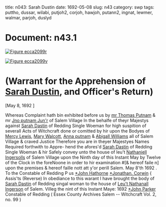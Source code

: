 title: n043: Sarah Dustin
date: 1692-05-08
slug: n43
category: swp
tags: puttho, dussar, wilabi, putjoh2, corjoh, hawjoh, putann2, ingnat, lewmer, walmar, parjoh, duslyd




<div markdown class="doc" id="n43.1">

# Document: n43.1



<span markdown class="figure">[![Figure ecca2099r](archives/ecca/thumb/ecca2099r.jpg)](archives/ecca/large/ecca2099r.jpg)</span>



<span markdown class="figure">[![Figure ecca2099v](archives/ecca/thumb/ecca2099v.jpg)](archives/ecca/large/ecca2099v.jpg)</span>


# (Warrant for the Apprehension of [Sarah Dustin](/tag/dussar.html), and Officer's Return)

[May 8, 1692 ]

Whereas Complaint hath bin exhibited before us by [mr Thomas Putnam](/tag/puttho.html) & mr [Jno putnam Jun'r](/tag/putjoh2.html) of Salem Village In the behalfe of  theyr Majestys against [Sarah Dastin](/tag/dussar.html) of Redding Single Woeman for  high suspition of severall Acts of Witchcraft done or comitted by  hir upon the Bodyes of [Mercy Lewis](/tag/lewmer.html), [Mary Walcott](/tag/walmar.html), [Anna putnam](/tag/putann2.html)  & [Abigall Williams](/tag/wilabi.html) all of Salem Village & craved Justice Therefore  you are in theyer Majestyes Names Required forthwith to Appre-  hend the afores'd [Sarah Dastin](/tag/dussar.html) of Redding Single Woeman & hir Safely convey unto the house of leu't [Nathaniell Ingersolls](/tag/ingnat.html) of Salem  Village upon the Ninth day of this Instant May by Twelve of the  Clock in the foreNoone in order to hir examination #[& hereof  faile n] upon the premises & hereof faille nott att y'or perill Salem.  May 8'th 1692 .
To the Constable of Redding   P us [*John Hathorne](/tag/hawjoh.html)  [*Jonathan. Corwin](/tag/corjoh.html) {  Assis'ts (Reverse)  In obediance to this warant I have brought the body of [Sarah Dastin](/tag/dussar.html) of Redding singal woman to the house of [Leu't Nathanall Ingerson](/tag/ingnat.html) of Salem. Villeg the nint of this Instant Maye: 1692 [*John Parker](/tag/parjoh.html) Constable of Redding ( Essex County Archives Salem -- Witchcraft Vol. 2, no. 99 )

</div>

